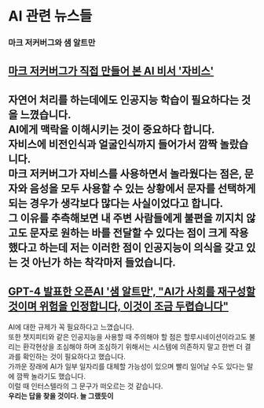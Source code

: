 # AI 관련 뉴스들
### 마크 저커버그와 샘 알트만  
[**마크 저커버그**가 직접 만들어 본 AI 비서 '자비스'](https://about.fb.com/ko/news/2016/12/%EB%A7%88%ED%81%AC-%EC%A0%80%EC%BB%A4%EB%B2%84%EA%B7%B8-ai-%EB%B9%84%EC%84%9C-%EC%9E%90%EB%B9%84%EC%8A%A4%EC%97%90-%EB%8C%80%ED%95%B4-%EC%9D%B4%EC%95%BC%EA%B8%B0%ED%95%98%EB%8B%A4/)
---
자연어 처리를 하는데에도 인공지능 학습이 필요하다는 것을 느꼈습니다.  
AI에게 맥락을 이해시키는 것이 중요하다 합니다.  
자비스에 비전인식과 얼굴인식까지 들어가서 깜짝 놀랐습니다.  
마크 저커버그가 자비스를 사용하면서 놀라웠다는 점은, 문자와 음성을 모두 사용할 수 있는 상황에서 문자를 선택하게 되는 경우가 생각보다 많다는 사실이었다고 합니다.  
그 이유를 추측해보면 내 주변 사람들에게 불편을 끼지치 않고도 문자로 원하는 바를 전달할 수 있다는 점이 크게 작용했다고 하는데 저는 이러한 점이 인공지능이 의식을 갖고 있는 것 아닌가 하는 착각마저 들었습니다.  
---
[GPT-4 발표한 오픈AI '**샘 알트만**', "AI가 사회를 재구성할 것이며 위험을 인정합니다, 이것이 조금 두렵습니다"](https://www.aitimes.kr/news/articleView.html?idxno=27595)
---
AI에 대한 규제가 꼭 필요하다고 느꼈습니다.  
또한 챗지피티와 같은 인공지능을 사용할 때 주의해야 할 점은 할루시네이션이라고도 불리는 환각현상을 조심해야 하며 조심하기 위해서는 시스템에 의존하지 말고 한번 더 결과를 확인하는 것이 필요하다고 했습니다.  
가까운 장래에 AI가 일부 일자리를 대체할 가능성이 있으며 빨리 일어날 수도 있다는 말에 깜짝 놀라기도 했습니다.  
이럴 때 인터스텔라의 그 문구가 떠오르는 것 같습니다.  
**우리는 답을 찾을 것이다. 늘 그랬듯이**

